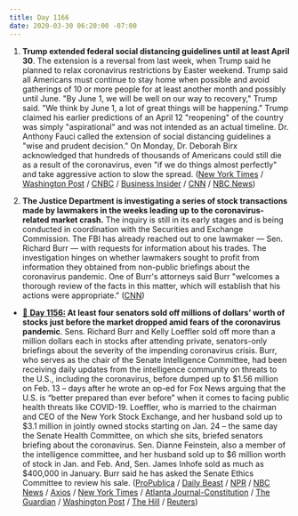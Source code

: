 ```yaml
---
title: Day 1166
date: 2020-03-30 06:20:00 -07:00
---
```


1. **Trump extended federal social distancing guidelines until at least April 30**. The extension is a reversal from last week, when Trump said he planned to relax coronavirus restrictions by Easter weekend. Trump said all Americans must continue to stay home when possible and avoid gatherings of 10 or more people for at least another month and possibly until June. "By June 1, we will be well on our way to recovery," Trump said. "We think by June 1, a lot of great things will be happening." Trump claimed his earlier predictions of an April 12 "reopening" of the country was simply "aspirational" and was not intended as an actual timeline. Dr. Anthony Fauci called the extension of social distancing guidelines a "wise and prudent decision." On Monday, Dr. Deborah Birx acknowledged that hundreds of thousands of Americans could still die as a result of the coronavirus, even "if we do things almost perfectly" and take aggressive action to slow the spread. ([New York Times](https://www.nytimes.com/2020/03/29/us/politics/trump-coronavirus-guidelines.html) / [Washington Post](https://www.washingtonpost.com/national/president-trump-extends-social-distancing-guidance-until-end-of-april/2020/03/29/5799f262-71e8-11ea-a9bd-9f8b593300d0_story.html) / [CNBC](https://www.cnbc.com/2020/03/29/president-trump-extends-national-social-distancing-guidelines-through-april-30.html) / [Business Insider](https://www.businessinsider.com/trump-presser-extends-social-distancing-guidelines-until-april-30-2020-3) / [CNN](https://www.cnn.com/2020/03/29/politics/trump-coronavirus-press-conference/index.html) / [NBC News](https://www.nbcnews.com/news/us-news/dr-deborah-birx-predicts-200-000-deaths-if-we-do-n1171876))

2. **The Justice Department is investigating a series of stock transactions made by lawmakers in the weeks leading up to the coronavirus-related market crash.** The inquiry is still in its early stages and is being conducted in coordination with the Securities and Exchange Commission. The FBI has already reached out to one lawmaker — Sen. Richard Burr — with requests for information about his trades. The investigation hinges on whether lawmakers sought to profit from information they obtained from non-public briefings about the coronavirus pandemic. One of Burr's attorneys said Burr "welcomes a thorough review of the facts in this matter, which will establish that his actions were appropriate." ([CNN](https://www.cnn.com/2020/03/29/politics/justice-stock-trades-lawmakers-coronavirus/index.html))

* [📌 ](https://whatthefuckjusthappenedtoday.com/2020/03/20/day-1156/#4-at-least-four-senators-sold-off-mi)**[Day 1156:](https://whatthefuckjusthappenedtoday.com/2020/03/20/day-1156/#4-at-least-four-senators-sold-off-mi) At least four senators sold off millions of dollars’ worth of stocks just before the market dropped amid fears of the coronavirus pandemic**. Sens. Richard Burr and Kelly Loeffler sold off more than a million dollars each in stocks after attending private, senators-only briefings about the severity of the impending coronavirus crisis. Burr, who serves as the chair of the Senate Intelligence Committee, had been receiving daily updates from the intelligence community on threats to the U.S., including the coronavirus, before dumped up to $1.56 million on Feb. 13 – days after he wrote an op-ed for Fox News arguing that the U.S. is “better prepared than ever before” when it comes to facing public health threats like COVID-19. Loeffler, who is married to the chairman and CEO of the New York Stock Exchange, and her husband sold up to $3.1 million in jointly owned stocks starting on Jan. 24 – the same day the Senate Health Committee, on which she sits, briefed senators briefing about the coronavirus. Sen. Dianne Feinstein, also a member of the intelligence committee, and her husband sold up to $6 million worth of stock in Jan. and Feb. And, Sen. James Inhofe sold as much as $400,000 in January. Burr said he has asked the Senate Ethics Committee to review his sale. ([ProPublica](https://www.propublica.org/article/senator-dumped-up-to-1-6-million-of-stock-after-reassuring-public-about-coronavirus-preparedness) / [Daily Beast](https://www.thedailybeast.com/sen-kelly-loeffler-dumped-millions-in-stock-after-coronavirus-briefing) / [NPR](https://www.npr.org/2020/03/19/818192535/burr-recording-sparks-questions-about-private-comments-on-covid-19) / [NBC News](https://www.nbcnews.com/politics/congress/aoc-calls-senate-intel-chair-richard-burr-resign-stock-selloff-n1164401) / [Axios](https://www.axios.com/richard-burr-coronavirus-stock-7bd10426-de87-43d7-9939-8241d2ab08db.html) / [New York Times](https://www.nytimes.com/2020/03/19/us/politics/richard-burr-coronavirus-stocks.html) / [Atlanta Journal-Constitution](https://www.ajc.com/news/state--regional-govt--politics/perdue-loeffler-among-senators-whose-stock-trading-during-coronavirus-raises-questions/YjEYsWqAVwZh52HTpl1EpL/) / [The Guardian](https://www.theguardian.com/us-news/2020/mar/20/republican-senators-sold-stocks-before-markets-plunged-on-coronavirus-fears-reports) / [Washington Post](https://www.washingtonpost.com/politics/sen-richard-burr-r-nc-says-he-has-asked-senate-ethics-committee-for-review-of-his-stock-sales/2020/03/20/43861396-6ab8-11ea-b313-df458622c2cc_story.html) / [The Hill](https://thehill.com/blogs/blog-briefing-room/news/36806-burr-told-family-to-withdraw-everything-from-bank) / [Reuters](https://www.reuters.com/article/us-china-health-usa-intelligence/u-s-spy-agencies-monitor-coronavirus-spread-concerns-about-india-sources-idUSKCN20L37R))